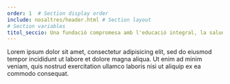 ```yaml
---
order: 1  # Section display order
include: nosaltres/header.html # Section layout
# Section variables
titol_seccio: Una fundació compromesa amb l'educació integral, la salud infantil i la sostenibilitat
---
```

Lorem ipsum dolor sit amet, consectetur adipisicing elit, sed do eiusmod tempor incididunt ut labore et dolore magna aliqua. Ut enim ad minim veniam, quis nostrud exercitation ullamco laboris nisi ut aliquip ex ea commodo consequat.
